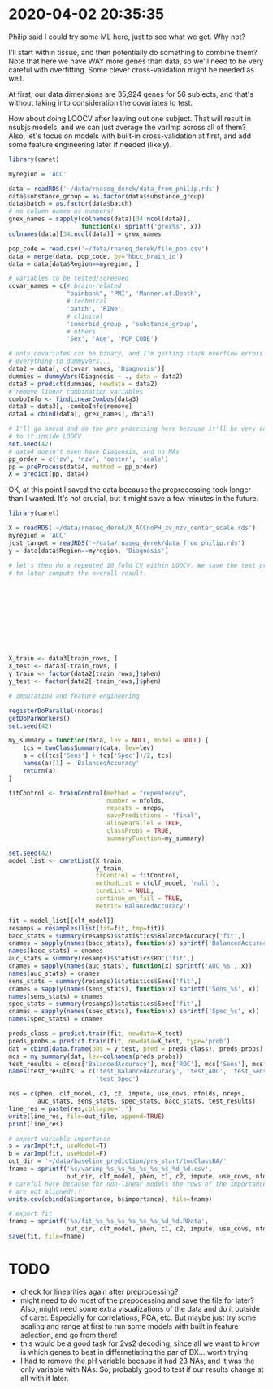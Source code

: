 # 2020-04-02 20:35:35

Philip said I could try some ML here, just to see what we get. Why not?

I'll start within tissue, and then potentially do something to combine them?
Note that here we have WAY more genes than data, so we'll need to be very
careful with overfitting. Some clever cross-validation might be needed as well. 

At first, our data dimensions are 35,924 genes for 56 subjects,
and that's without taking into consideration the covariates to test.

How about doing LOOCV after leaving out one subject. That will result in nsubjs
models, and we can just average the varImp across all of them? Also, let's focus
on models with built-in cross-validation at first, and add some feature
engineering later if needed (likely).

```r
library(caret)

myregion = 'ACC'

data = readRDS('~/data/rnaseq_derek/data_from_philip.rds')
data$substance_group = as.factor(data$substance_group)
data$batch = as.factor(data$batch)
# no column names as numbers!
grex_names = sapply(colnames(data)[34:ncol(data)],
                    function(x) sprintf('grex%s', x))
colnames(data)[34:ncol(data)] = grex_names

pop_code = read.csv('~/data/rnaseq_derek/file_pop.csv')
data = merge(data, pop_code, by='hbcc_brain_id')
data = data[data$Region==myregion, ]

# variables to be tested/screened
covar_names = c(# brain-related
                "bainbank", 'PMI', 'Manner.of.Death',
                # technical
                'batch', 'RINe',
                # clinical
                'comorbid_group', 'substance_group',
                # others
                'Sex', 'Age', 'POP_CODE')

# only covariates can be binary, and I'm getting stack overflow errors sending
# everything to dummyvars...
data2 = data[, c(covar_names, 'Diagnosis')]
dummies = dummyVars(Diagnosis ~ ., data = data2)
data3 = predict(dummies, newdata = data2)
# remove linear combination variables
comboInfo <- findLinearCombos(data3)
data3 = data3[, -comboInfo$remove]
data4 = cbind(data[, grex_names], data3)

# I'll go ahead and do the pre-processing here because it'll be very costly to
# to it inside LOOCV
set.seed(42)
# data4 doesn't even have Diagnosis, and no NAs
pp_order = c('zv', 'nzv', 'center', 'scale')
pp = preProcess(data4, method = pp_order)
X = predict(pp, data4)
```

OK, at this point I saved the data because the preprocessing took longer than I
wanted. It's not crucial, but it might save a few minutes in the future.

```r
library(caret)

X = readRDS('~/data/rnaseq_derek/X_ACCnoPH_zv_nzv_center_scale.rds')
myregion = 'ACC'
just_target = readRDS('~/data/rnaseq_derek/data_from_philip.rds')
y = data[data$Region==myregion, 'Diagnosis']

# let's then do a repeated 10 fold CV within LOOCV. We save the test predictions
# to later compute the overall result.











X_train <- data3[train_rows, ]
X_test <- data3[-train_rows, ]
y_train <- factor(data2[train_rows,]$phen)
y_test <- factor(data2[-train_rows,]$phen)

# imputation and feature engineering

registerDoParallel(ncores)
getDoParWorkers()
set.seed(42)

my_summary = function(data, lev = NULL, model = NULL) {
    tcs = twoClassSummary(data, lev=lev)
    a = c((tcs['Sens'] + tcs['Spec'])/2, tcs)
    names(a)[1] = 'BalancedAccuracy'
    return(a)
}

fitControl <- trainControl(method = "repeatedcv",
                           number = nfolds,
                           repeats = nreps,
                           savePredictions = 'final',
                           allowParallel = TRUE,
                           classProbs = TRUE,
                           summaryFunction=my_summary)

set.seed(42)
model_list <- caretList(X_train,
                        y_train,
                        trControl = fitControl,
                        methodList = c(clf_model, 'null'),
                        tuneList = NULL,
                        continue_on_fail = TRUE,
                        metric='BalancedAccuracy')

fit = model_list[[clf_model]]
resamps = resamples(list(fit=fit, tmp=fit))
bacc_stats = summary(resamps)$statistics$BalancedAccuracy['fit',]
cnames = sapply(names(bacc_stats), function(x) sprintf('BalancedAccuracy_%s', x))
names(bacc_stats) = cnames
auc_stats = summary(resamps)$statistics$ROC['fit',]
cnames = sapply(names(auc_stats), function(x) sprintf('AUC_%s', x))
names(auc_stats) = cnames
sens_stats = summary(resamps)$statistics$Sens['fit',]
cnames = sapply(names(sens_stats), function(x) sprintf('Sens_%s', x))
names(sens_stats) = cnames
spec_stats = summary(resamps)$statistics$Spec['fit',]
cnames = sapply(names(spec_stats), function(x) sprintf('Spec_%s', x))
names(spec_stats) = cnames

preds_class = predict.train(fit, newdata=X_test)
preds_probs = predict.train(fit, newdata=X_test, type='prob')
dat = cbind(data.frame(obs = y_test, pred = preds_class), preds_probs)
mcs = my_summary(dat, lev=colnames(preds_probs))
test_results = c(mcs['BalancedAccuracy'], mcs['ROC'], mcs['Sens'], mcs['Spec'])
names(test_results) = c('test_BalancedAccuracy', 'test_AUC', 'test_Sens',
                        'test_Spec')

res = c(phen, clf_model, c1, c2, impute, use_covs, nfolds, nreps,
        auc_stats, sens_stats, spec_stats, bacc_stats, test_results)
line_res = paste(res,collapse=',')
write(line_res, file=out_file, append=TRUE)
print(line_res)

# export variable importance
a = varImp(fit, useModel=T)
b = varImp(fit, useModel=F)
out_dir = '~/data/baseline_prediction/prs_start/twoClassBA/'
fname = sprintf('%s/varimp_%s_%s_%s_%s_%s_%s_%d_%d.csv',
                out_dir, clf_model, phen, c1, c2, impute, use_covs, nfolds, nreps)
# careful here because for non-linear models the rows of the importance matrix
# are not aligned!!!
write.csv(cbind(a$importance, b$importance), file=fname)

# export fit
fname = sprintf('%s/fit_%s_%s_%s_%s_%s_%s_%d_%d.RData',
                out_dir, clf_model, phen, c1, c2, impute, use_covs, nfolds, nreps)
save(fit, file=fname)
```

# TODO
* check for linearities again after preprocessing?
* might need to do most of the prepocessing and save the file for later? Also,
  might need some extra visualizations of the data and do it outside of caret.
  Especially for correlations, PCA, etc. But maybe just try some scaling and
  range at first to run some models with built in feature selection, and go from
  there!
* this would be a good task for 2vs2 decoding, since all we want to know is
  which genes to best in differnetiating the par of DX... worth trying 
* I had to remove the pH variable because it had 23 NAs, and it was the only
  variable with NAs. So, probably good to test if our results change at all with
  it later.

